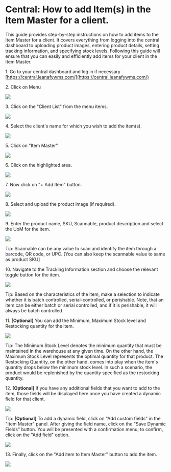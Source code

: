 # Central: How to add Item(s) in the Item Master for a client.

This guide provides step-by-step instructions on how to add items to the Item Master for a client. It covers everything from logging into the central dashboard to uploading product images, entering product details, setting tracking information, and specifying stock levels. Following this guide will ensure that you can easily and efficiently add items for your client in the Item Master.

1\. Go to your central dashboard and log in if necessary [https://central.leanafywms.com/](https://central.leanafywms.com/)


2\. Click on Menu

![](https://ajeuwbhvhr.cloudimg.io/colony-recorder.s3.amazonaws.com/files/2023-08-21/042f42d7-514b-4c77-82af-caa0b16806f7/ascreenshot.jpeg?tl_px=0,0&br_px=1719,961&force_format=png&width=1120.0&wat=1&wat_opacity=0.7&wat_gravity=northwest&wat_url=https://colony-recorder.s3.us-west-1.amazonaws.com/images/watermarks/FB923C_standard.png&wat_pad=61,39)


3\. Click on the "Client List" from the menu items.

![](https://ajeuwbhvhr.cloudimg.io/colony-recorder.s3.amazonaws.com/files/2023-08-21/6e241571-db25-48b4-aed6-80e619d0b7a0/ascreenshot.jpeg?tl_px=0,537&br_px=1719,1498&force_format=png&width=1120.0&wat=1&wat_opacity=0.7&wat_gravity=northwest&wat_url=https://colony-recorder.s3.us-west-1.amazonaws.com/images/watermarks/FB923C_standard.png&wat_pad=359,277)


4\. Select the client's name for which you wish to add the item(s).


![](https://ajeuwbhvhr.cloudimg.io/colony-recorder.s3.amazonaws.com/files/2023-08-21/70ef16ad-5565-4c24-aa69-0a9c24d1ded9/ascreenshot.jpeg?tl_px=0,397&br_px=1719,1358&force_format=png&width=1120.0&wat=1&wat_opacity=0.7&wat_gravity=northwest&wat_url=https://colony-recorder.s3.us-west-1.amazonaws.com/images/watermarks/FB923C_standard.png&wat_pad=374,276)


5\. Click on "Item Master"

![](https://ajeuwbhvhr.cloudimg.io/colony-recorder.s3.amazonaws.com/files/2023-08-21/e403086a-d987-414b-bc85-6d0374d3bede/ascreenshot.jpeg?tl_px=0,0&br_px=1719,961&force_format=png&width=1120.0&wat=1&wat_opacity=0.7&wat_gravity=northwest&wat_url=https://colony-recorder.s3.us-west-1.amazonaws.com/images/watermarks/FB923C_standard.png&wat_pad=303,147)


6\. Click on the highlighted area.

![](https://ajeuwbhvhr.cloudimg.io/colony-recorder.s3.amazonaws.com/files/2023-08-21/c9fd65d0-95bc-45de-a3d2-db649d01931b/ascreenshot.jpeg?tl_px=155,0&br_px=2448,1281&force_format=png&width=1120.0&wat=1&wat_opacity=0.7&wat_gravity=northwest&wat_url=https://colony-recorder.s3.us-west-1.amazonaws.com/images/watermarks/FB923C_standard.png&wat_pad=524,204)


7\. Now click on "+ Add Item" button.

![](https://ajeuwbhvhr.cloudimg.io/colony-recorder.s3.amazonaws.com/files/2023-08-21/488aaca9-5310-41c5-8182-7bc7ee78c046/ascreenshot.jpeg?tl_px=0,0&br_px=2940,1606&force_format=png&width=1120.0&wat=1&wat_opacity=0.7&wat_gravity=northwest&wat_url=https://colony-recorder.s3.us-west-1.amazonaws.com/images/watermarks/FB923C_standard.png&wat_pad=969,81)


8\. Select and upload the product image (if required).

![](https://ajeuwbhvhr.cloudimg.io/colony-recorder.s3.amazonaws.com/files/2023-08-21/ae5064a6-cef9-432b-a58a-f274bcc072a9/user_cropped_screenshot.jpeg?tl_px=0,0&br_px=2293,1281&force_format=png&width=1120.0&wat=1&wat_opacity=0.7&wat_gravity=northwest&wat_url=https://colony-recorder.s3.us-west-1.amazonaws.com/images/watermarks/FB923C_standard.png&wat_pad=316,108)


9\. Enter the product name, SKU, Scannable, product description and select the UoM for the item. 

![](https://ajeuwbhvhr.cloudimg.io/colony-recorder.s3.amazonaws.com/files/2023-08-21/90e41f2a-bf5f-45f1-b601-425b087e846d/ascreenshot.jpeg?tl_px=0,0&br_px=2940,1606&force_format=png&width=1120.0&wat=1&wat_opacity=0.7&wat_gravity=northwest&wat_url=https://colony-recorder.s3.us-west-1.amazonaws.com/images/watermarks/FB923C_standard.png&wat_pad=127,389)


Tip: Scannable can be any value to scan and identify the item through a barcode, QR code, or UPC. [You can also keep the scannable value to same as product SKU]


10\. Navigate to the Tracking Information section and choose the relevant toggle button for the item.

![](https://ajeuwbhvhr.cloudimg.io/colony-recorder.s3.amazonaws.com/files/2023-08-21/9b250852-dcbe-42c4-8a5d-75ad1df0e353/user_cropped_screenshot.jpeg?tl_px=0,284&br_px=1719,1245&force_format=png&width=1120.0&wat=1&wat_opacity=0.7&wat_gravity=northwest&wat_url=https://colony-recorder.s3.us-west-1.amazonaws.com/images/watermarks/FB923C_standard.png&wat_pad=502,277)


Tip: Based on the characteristics of the item, make a selection to indicate whether it is batch controlled, serial-controlled, or perishable. Note, that an item can be either batch or serial controlled, and if it is perishable, it will always be batch controlled.


11\. **\[Optional\]** You can add the Minimum, Maximum Stock level and Restocking quantity for the item.

![](https://ajeuwbhvhr.cloudimg.io/colony-recorder.s3.amazonaws.com/files/2023-08-21/e8dd4a78-453f-437f-b066-56874a1f24d1/ascreenshot.jpeg?tl_px=0,0&br_px=2940,1606&force_format=png&width=1120.0&wat=1&wat_opacity=0.7&wat_gravity=northwest&wat_url=https://colony-recorder.s3.us-west-1.amazonaws.com/images/watermarks/FB923C_standard.png&wat_pad=284,149)


Tip: The Minimum Stock Level denotes the minimum quantity that must be maintained in the warehouse at any given time. On the other hand, the Maximum Stock Level represents the optimal quantity for that product. The Restocking Quantity, on the other hand, comes into play when the item's quantity drops below the minimum stock level. In such a scenario, the product would be replenished by the quantity specified as the restocking quantity.


12\. **\[Optional\]** If you have any additional fields that you want to add to the item, those fields will be displayed here once you have created a dynamic field for that client.

![](https://ajeuwbhvhr.cloudimg.io/colony-recorder.s3.amazonaws.com/files/2023-08-21/b8012c9a-35c0-4361-8625-690f36d19cd7/ascreenshot.jpeg?tl_px=0,644&br_px=1719,1606&force_format=png&width=1120.0&wat=1&wat_opacity=0.7&wat_gravity=northwest&wat_url=https://colony-recorder.s3.us-west-1.amazonaws.com/images/watermarks/FB923C_standard.png&wat_pad=503,385)


Tip: **\[Optional\]** To add a dynamic field, click on "Add custom fields" in the "Item Master" panel. After giving the field name, click on the "Save Dynamic Fields" button. You will be presented with a confirmation menu; to confirm, click on the "Add field" option.

![](https://ajeuwbhvhr.cloudimg.io/colony-recorder.s3.amazonaws.com/files/2023-09-22/3d105246-8b98-481a-87b7-0be4340ae9a6/user_cropped_screenshot.jpeg?tl_px=0,0&br_px=2940,1610&force_format=png&width=1120.0&wat=1&wat_opacity=0.7&wat_gravity=northwest&wat_url=https://colony-recorder.s3.us-west-1.amazonaws.com/images/watermarks/FB923C_standard.png&wat_pad=60,258)


13\. Finally, click on the "Add item to Item Master" button to add the item.

![](https://ajeuwbhvhr.cloudimg.io/colony-recorder.s3.amazonaws.com/files/2023-08-21/6e3feca9-b0d8-40a9-8d47-cdd22e96fa71/user_cropped_screenshot.jpeg?tl_px=0,0&br_px=2940,1606&force_format=png&width=1120.0&wat=1&wat_opacity=0.7&wat_gravity=northwest&wat_url=https://colony-recorder.s3.us-west-1.amazonaws.com/images/watermarks/FB923C_standard.png&wat_pad=208,530)
